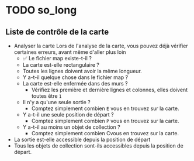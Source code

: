 # TODO so_long

## Liste de contrôle de la carte

- Analyser la carte Lors de l'analyse de la carte, vous pouvez déjà vérifier certaines erreurs, avant même d'aller plus loin
  - ✅ Le fichier map existe-t-il ?
  - La carte est-elle rectangulaire ?
  - Toutes les lignes doivent avoir la même longueur.
  - Y a-t-il quelque chose dans le fichier map ?
  - La carte est-elle enfermée dans des murs ?
    - Vérifiez les première et dernière lignes et colonnes, elles doivent toutes être `1`
  - Il n'y a qu'une seule sortie ?
    - Comptez simplement combien `E` vous en trouvez sur la carte.
  - Y a-t-il une seule position de départ ?
    - Comptez simplement combien `P` vous en trouvez sur la carte.
  - Y a-t-il au moins un objet de collection ?
    - Comptez simplement combien Cvous en trouvez sur la carte.
- La sortie est-elle accessible depuis la position de départ
- Tous les objets de collection sont-ils accessibles depuis la position de départ.
